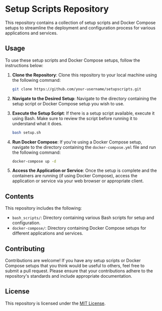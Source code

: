 # Setup Scripts Repository

This repository contains a collection of setup scripts and Docker Compose setups to streamline the deployment and configuration process for various applications and services.

## Usage

To use these setup scripts and Docker Compose setups, follow the instructions below:

1. **Clone the Repository**: Clone this repository to your local machine using the following command:
    ```bash
    git clone https://github.com/your-username/setupscripts.git
    ```

2. **Navigate to the Desired Setup**: Navigate to the directory containing the setup script or Docker Compose setup you wish to use.

3. **Execute the Setup Script**: If there is a setup script available, execute it using Bash. Make sure to review the script before running it to understand what it does.
    ```bash
    bash setup.sh
    ```

4. **Run Docker Compose**: If you're using a Docker Compose setup, navigate to the directory containing the `docker-compose.yml` file and run the following command:
    ```bash
    docker-compose up -d
    ```

5. **Access the Application or Service**: Once the setup is complete and the containers are running (if using Docker Compose), access the application or service via your web browser or appropriate client.

## Contents

This repository includes the following:

- `bash_scripts/`: Directory containing various Bash scripts for setup and configuration.
- `docker-compose/`: Directory containing Docker Compose setups for different applications and services.

## Contributing

Contributions are welcome! If you have any setup scripts or Docker Compose setups that you think would be useful to others, feel free to submit a pull request. Please ensure that your contributions adhere to the repository's standards and include appropriate documentation.

## License

This repository is licensed under the [MIT License](LICENSE).
